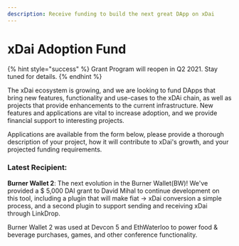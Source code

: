 ```yaml
---
description: Receive funding to build the next great DApp on xDai
---
```


# xDai Adoption Fund

{% hint style="success" %}
Grant Program will reopen in Q2 2021. Stay tuned for details.
{% endhint %}

The xDai ecosystem is growing, and we are looking to fund DApps that bring new features, functionality and use-cases to the xDAi chain, as well as projects that provide enhancements to the current infrastructure. New features and applications are vital to increase adoption, and we provide financial support to interesting projects. 

Applications are available from the form below, please provide a thorough description of your project, how it will contribute to xDai's growth, and your projected funding requirements.

### Latest Recipient:

**Burner Wallet 2**: The next evolution in the Burner Wallet\(BW\)! We've provided a $ 5,000 DAI grant to David Mihal to continue development on this tool, including a plugin that will make fiat -&gt; xDai conversion a simple process, and a second plugin to support sending and receiving xDai through LinkDrop.   

Burner Wallet 2 was used at Devcon 5 and EthWaterloo to power food & beverage purchases, games, and other conference functionality.





